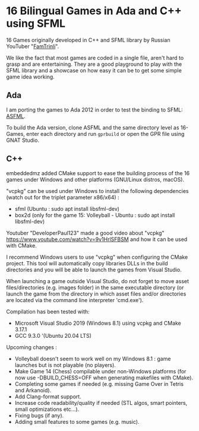 # 16 Bilingual Games in Ada and C++ using SFML

16 Games originally developed in C++ and SFML library by Russian YouTuber "[FamTrinli](https://www.youtube.com/playlist?list=PLB_ibvUSN7mzUffhiay5g5GUHyJRO4DYr)".

We like the fact that most games are coded in a single file, aren't hard to grasp and are entertaining. They are a good playground to play with the SFML library and a showcase on how easy it can be to get some simple game idea working.

## Ada

I am porting the games to Ada 2012 in order to test the binding to
SFML: [ASFML](https://github.com/mgrojo/ASFML).

To build the Ada version, clone ASFML and the same directory level as
16-Games, enter each directory and run `gprbuild` or open the GPR file using GNAT Studio.

## C++
embeddedmz added CMake support to ease the building process of the 16 games under Windows and other platforms (GNU/Linux distros, macOS).

"vcpkg" can be used under Windows to install the following dependencies (watch out for the triplet parameter x86/x64) :
- sfml (Ubuntu : sudo apt install libsfml-dev)
- box2d (only for the game 15: Volleyball - Ubuntu : sudo apt install libsfml-dev)

Youtuber "DeveloperPaul123" made a good video about "vcpkg" https://www.youtube.com/watch?v=9v1HrlSFBSM and how it can be used with CMake.

I recommend Windows users to use "vcpkg" when configuring the CMake project. This tool will automatically copy libraries DLLs in the build directories and you will be able to launch the games from Visual Studio.

When launching a game outside Visual Studio, do not forget to move asset files/directories (e.g. images folder) in the same executable directory (or launch the game from the directory in which asset files and/or directories are located via the command line interpreter 'cmd.exe').

Compilation has been tested with:
- Microsoft Visual Studio 2019 (Windows 8.1) using vcpkg and CMake 3.17.1
- GCC 9.3.0 '(Ubuntu 20.04 LTS)

Upcoming changes :
- Volleyball doesn't seem to work well on my Windows 8.1 : game launches but is not playable (no players).
- Make Game 14 (Chess) compilable under non-Windows platforms (for now use -DBUILD_CHESS=OFF when generating makefiles with CMake).
- Completing some games if needed (e.g. missing Game Over in Tetris and Arkanoid).
- Add Clang-format support.
- Increase code readability/quality if needed (STL algos, smart pointers, small optimizations etc...).
- Fixing bugs (if any).
- Adding small features to some games (e.g. music).
